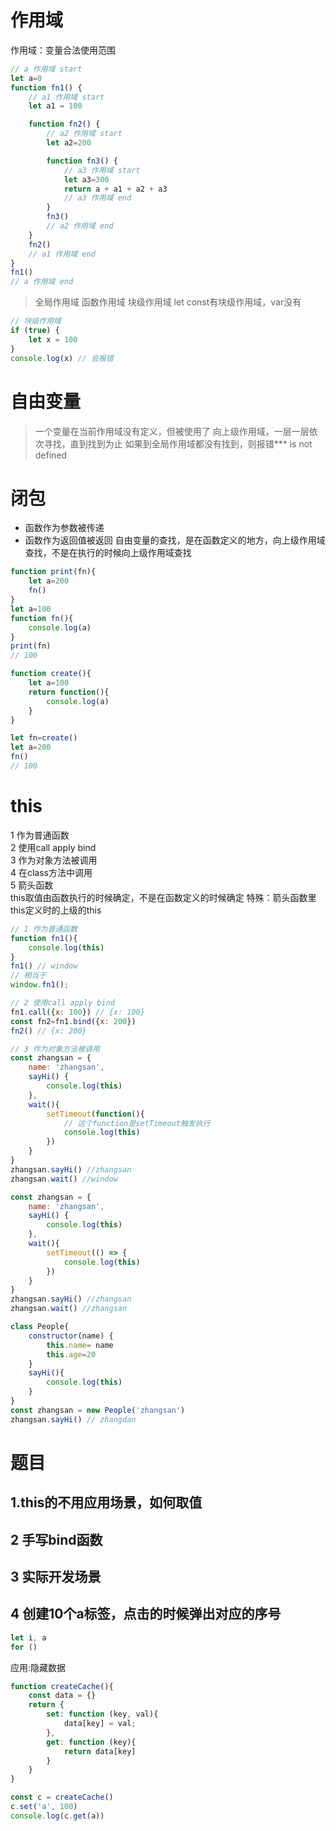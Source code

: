 # 作用域
作用域：变量合法使用范围
```javascript
// a 作用域 start
let a=0   
function fn1() {
    // a1 作用域 start
    let a1 = 100  

    function fn2() {
        // a2 作用域 start
        let a2=200  

        function fn3() {
            // a3 作用域 start
            let a3=300  
            return a + a1 + a2 + a3
            // a3 作用域 end
        }  
        fn3()
        // a2 作用域 end
    }  
    fn2()
    // a1 作用域 end
}  
fn1()
// a 作用域 end
```
> 全局作用域
> 函数作用域
> 块级作用域 let const有块级作用域，var没有
```javascript
// 块级作用域
if (true) {
    let x = 100
}
console.log(x) // 会报错
```

# 自由变量
> 一个变量在当前作用域没有定义，但被使用了
> 向上级作用域，一层一层依次寻找，直到找到为止
> 如果到全局作用域都没有找到，则报错*** is not defined

# 闭包
- 函数作为参数被传递
- 函数作为返回值被返回
自由变量的查找，是在函数定义的地方，向上级作用域查找，不是在执行的时候向上级作用域查找

```javascript
function print(fn){
    let a=200
    fn()
}
let a=100
function fn(){
    console.log(a)
}
print(fn)
// 100
```

```javascript
function create(){
    let a=100
    return function(){
        console.log(a)
    }
}

let fn=create()
let a=200
fn()
// 100
```

# this
1 作为普通函数  
2 使用call apply bind  
3 作为对象方法被调用  
4 在class方法中调用  
5 箭头函数  
this取值由函数执行的时候确定，不是在函数定义的时候确定
特殊：箭头函数里this定义时的上级的this
```javascript
// 1 作为普通函数 
function fn1(){
    console.log(this)
}
fn1() // window
// 相当于 
window.fn1();

// 2 使用call apply bind
fn1.call({x: 100}) // {x: 100}
const fn2=fn1.bind({x: 200})
fn2() // {x: 200}
```

```javascript
// 3 作为对象方法被调用  
const zhangsan = {
    name: 'zhangsan',
    sayHi() {
        console.log(this)
    },
    wait(){
        setTimeout(function(){
            // 这个function是setTimeout触发执行
            console.log(this)
        })
    }
}
zhangsan.sayHi() //zhangsan
zhangsan.wait() //window

const zhangsan = {
    name: 'zhangsan',
    sayHi() {
        console.log(this)
    },
    wait(){
        setTimeout(() => {
            console.log(this)
        })
    }
}
zhangsan.sayHi() //zhangsan
zhangsan.wait() //zhangsan
```

```javascript
class People{
    constructor(name) {
        this.name= name
        this.age=20
    }
    sayHi(){
        console.log(this)
    }
}
const zhangsan = new People('zhangsan')
zhangsan.sayHi() // zhangdan
```



# 题目
## 1.this的不用应用场景，如何取值
## 2 手写bind函数
## 3 实际开发场景
## 4 创建10个a标签，点击的时候弹出对应的序号
```javascript
let i, a
for ()
```

应用:隐藏数据
```javascript
function createCache(){
    const data = {}
    return {
        set: function (key, val){
            data[key] = val;
        },
        get: function (key){
            return data[key]
        }
    }
}

const c = createCache()
c.set('a', 100)
console.log(c.get(a))
```
